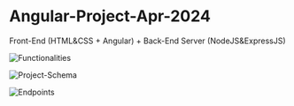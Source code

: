 # Angular-Project-Apr-2024
Front-End (HTML&amp;CSS + Angular) + Back-End Server (NodeJS&amp;ExpressJS)

![Functionalities](https://github.com/RGSt-bg/Angular-Project-Apr-2024/assets/134323102/2bff4ec2-6e36-40a1-8623-3bb0d23ca805)

![Project-Schema](https://github.com/RGSt-bg/Angular-Project-Apr-2024/assets/134323102/1e33209e-5dde-470e-afd2-5ee4909a9d93)

![Endpoints](https://github.com/RGSt-bg/Angular-Project-Apr-2024/assets/134323102/a507d32b-f5d5-4143-a7e6-69a4c50d2415)
